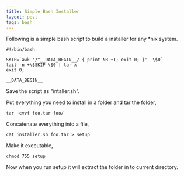 ```yaml
---
title: Simple Bash Installer
layout: post
tags: bash
---
```


Following is a simple bash script to build a installer for any *nix
system.

    #!/bin/bash

    SKIP=`awk '/^__DATA_BEGIN__/ { print NR +1; exit 0; }'  \$0`
    tail -n +\$SKIP \$0 | tar x
    exit 0;

    __DATA_BEGIN__

Save the script as "intaller.sh". 

Put everything you need to install in a folder and tar the folder,

    tar -cvvf foo.tar foo/

Concatenate everything into a file,

    cat installer.sh foo.tar > setup

Make it executable,

    chmod 755 setup

Now when you run setup it will extract the folder in to current
directory.
